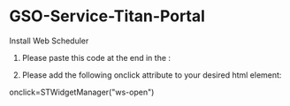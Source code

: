 # GSO-Service-Titan-Portal
  Install Web Scheduler

1. Please paste this code at the end in the <body>:

    <script>
      (function(q,w,e,r,t,y,u){q[t]=q[t]||function(){(q[t].q = q[t].q || []).push(arguments)};
        q[t].l=1*new Date();y=w.createElement(e);u=w.getElementsByTagName(e)[0];y.async=true;
        y.src=r;u.parentNode.insertBefore(y,u);q[t]('init', '1e8344c9-797d-4f2b-8388-8e261613d2dd');
      })(window, document, 'script', 'https://static.servicetitan.com/webscheduler/shim.js', 'STWidgetManager');
    </script>

2. Please add the following onclick attribute to your desired html element:

  onclick=STWidgetManager("ws-open")
